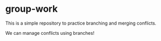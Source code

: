 # group-work

This is a simple repository to practice branching and merging conflicts.

We can manage conflicts using branches!